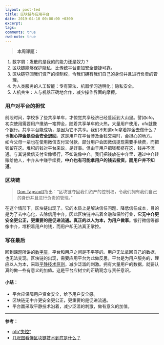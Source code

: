 ```yaml
---
layout: post-ted
title: 区块链与应用平台
date: 2019-04-10 00:00:00 +0300
excerpt:
tags:
comments: true
rwd-note: true
---
```


> **本周课题：**
1.	数字屑：发散的是我的的能力还是奴力？
2.	区块链能够保护隐私，比传统平台更加安全便捷可靠。
3.	区块链夺回我们资产的控制权，令我们拥有我们自己的身份并且进行负责的管理。
4.	为人类服务的人工智能：专有算法、机器学习透明化；隐私安全。
5.	人机共生：人与机器正确地合作，减少操作界面的摩擦。

### 用户对平台的担忧
前段时间，学校多了些共享单车，才惊觉共享经济已经蔓延到大山里。譬如ofo，初次使用需要用户缴纳一笔押金，随着共享单车的火热，大量用户使用，ofo就像个银行。共享平台能成功，是因为它不共享。我们不知道ofo拿着押金去做什么？也**担心押金是否会安全退回**。这是用户在平台涉及金钱交易时，会担心的地方。
如今父母一辈也在使用微信支付宝付款，部分用户会因微信提现需要手续费，而把钱留在这。堆积的钱对平台来说，是好事。但由于用户把钱都挤在这，钱并不流通。与其说微信支付宝像银行，不如说像中介。我们把钱放在中介里，通过中介转账给他人，中介从中赚手续费，**中介也有可能拿用户的钱去投资，而用户并不知道**。

### 区块链
> [Don Tapscott](https://www.ted.com/talks/don_tapscott_how_the_blockchain_is_changing_money_and_business?language=zh-cn "唐·泰普史考特")指出：“区块链夺回我们资产的控制权，令我们拥有我们自己的身份并且进行负责的管理。”

在这个情形下，区块链出现了。它的本质上是解决信任问题、降低信任成本，目的是为了去中心化，去除信用中介，因此区块链冲击着金融和保险行业，**它无中介更安全更公正，更重要的是促进流通。真正的以人为本，为用户做事**。银行微信等都像中介，堆积着用户的钱，而用户却无法真正掌控。

### 写在最后
回到课题所讲的[数字屑](https://www.npr.org/templates/story/story.php?storyId=114241860 "数字屑")，平台和用户之间是不平等的。用户无法拿回自己的数据，也无法变现。区块链的出现，需要应用平台为此做反思。平台是为用户服务的，理应以人为本，采取[平静技术原则](https://zhuanlan.zhihu.com/p/36485221 "平静技术原则")，减少泛滥的刺激。拥有大量用户的数据，就要认真的做一些有意义的加值。这是平台应树立的正确观念与责任意识。

#### 小结：
- 平台应保障用户资金安全，给予用户安全感。
- 区块链无中介更安全更公正，更重要的是促进流通。
- 平台赢采取平静技术沿着，减少泛滥的刺激，做有意义的加值。

------------

**参考：**
- [ofo“失控”](https://baijiahao.baidu.com/s?id=1617986869515097976&wfr=spider&for=pc)
- [几张图看懂区块链技术到底是什么？](https://www.cnblogs.com/behindman/p/8873191.html "几张图看懂区块链技术到底是什么？")